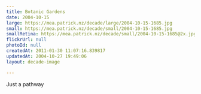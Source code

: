```yaml
---
title: Botanic Gardens
date: 2004-10-15
large: https://mea.patrick.nz/decade/large/2004-10-15-1685.jpg
small: https://mea.patrick.nz/decade/small/2004-10-15-1685.jpg
smallRetina: https://mea.patrick.nz/decade/small/2004-10-15-1685@2x.jpg
flickrUrl: null
photoId: null
createdAt: 2011-01-30 11:07:16.839817
updatedAt: 2004-10-27 19:49:06
layout: decade-image

---
```

Just a pathway
